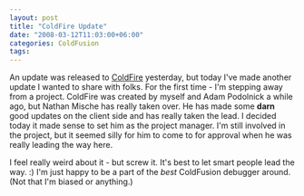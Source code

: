 ```yaml
---
layout: post
title: "ColdFire Update"
date: "2008-03-12T11:03:00+06:00"
categories: ColdFusion 
tags: 
---
```


An update was released to <a href="http://coldfire.riaforge.org">ColdFire</a> yesterday, but today I've made another update I wanted to share with folks. For the first time - I'm stepping away from a project. ColdFire was created by myself and Adam Podolnick a while ago, but Nathan Mische has really taken over. He has made some <b>darn</b> good updates on the client side and has really taken the lead. I decided today it made sense to set him as the project manager. I'm still involved in the project, but it seemed silly for him to come to for approval when he was really leading the way here.

I feel really weird about it - but screw it. It's best to let smart people lead the way. :) I'm just happy to be a part of the <i>best</i> ColdFusion debugger around. (Not that I'm biased or anything.)